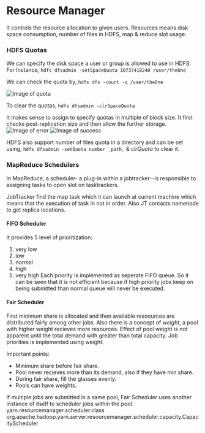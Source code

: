 # Resource Manager

It controls the resource allocation to given users. Resources means disk space consumption, number of files in HDFS, map & reduce slot usage.

### HDFS Quotas

We can specify the disk space a user or group is allowed to use in HDFS. For Instance,
`hdfs dfsadmin -setSpaceQuota 10737418240 /user/theOne`

We can check the quota by, 
`hdfs dfs -count -q /user/theOne`

![Image of quota]()

To clear the quotas, `hdfs dfsadmin -clrSpaceQuota`

It makes sense to assign to specify quotas in multiple of block size.
It first checks post-replication size and then allow the further storage.
![Image of error]()
![Image of success]()

HDFS also support number of files quota in a directory and can be set using,
`hdfs dfsadmin -setQuota number _path_` & _clrQuota_ to clear it.


### MapReduce Schedulers

In MapReduce, a scheduler- a plug-in within a jobtracker--is responsible to assigning tasks to open slot on tasktrackers.

JobTracker find the map task which it can launch at current machine which means that the execution of task in not in order. Also JT contacts namenode to get replica locations.

#### FIFO Scheduler

It provides 5 level of prioritization:
1. very low
2. low
3. normal
4. high
5. very high
Each priority is implemented as seperate FIFO queue. So it can be seen that it is not efficient because if high priority jobs keep on being submitted than normal queue will never be executed.

#### Fair Scheduler

First minimum share is allocated and then available resoources are distributed fairly among other jobs. Also there is a concept of _weight_, a pool with higher weight recieves more resources.
Effect of pool weight is not apparent until the total demand with greater than total capacity. Job priorities is implemented using weight.

Important points:
  * Minimum share before fair share.
  * Pool never recieves more than its demand, also if they have min share.
  * During fair share, fill the glasses evenly.
  * Pools can have weights.

If multiple jobs are submitted in a same pool, Fair Scheduler uses another instance of itself to scheduler jobs within the pool.
<property>
 <name>yarn.resourcemanager.scheduler.class</name>
 <value>org.apache.hadoop.yarn.server.resourcemanager.scheduler.capacity.CapacityScheduler</value>
</property>

